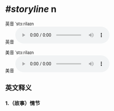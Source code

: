 # ***\#storyline*** n
英音 ˈstɔːrilaɪn  
英音
<audio src="./media/storyline1_AAC.aac" controls="controls"></audio>

美音 ˈstɔːrilaɪn  
美音
<audio src="./media/storyline2_AAC.aac" controls="controls"></audio>



  

英文释义
---
### 1.**（故事）情节**  


